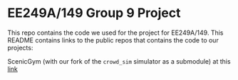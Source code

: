 # EE249A/149 Group 9 Project

This repo contains the code we used for the project for EE249A/149. This README contains links to the public repos that
contains the code to our projects:

ScenicGym (with our fork of the `crowd_sim` simulator as a submodule) at this [link](https://github.com/Kai-X-Org/EE249A-Group9-Proj)
